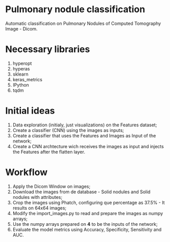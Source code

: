 # Pulmonary nodule classification

Automatic classification on Pulmonary Nodules of Computed Tomography Image - Dicom.

# Necessary libraries
1. hyperopt
2. hyperas
3. sklearn
4. keras_metrics
5. IPython
6. tqdm

# Initial ideas
1. Data exploration (initialy, just visualizations) on the Features dataset;
2. Create a classifier (CNN) using the images as inputs;
3. Create a classifier that uses the Features and Images as Input of the network;
4. Create a CNN archtecture wich receives the images as input and injects the Features after the flatten layer.

# Workflow
1. Apply the Dicom Window on images;
2. Download the images from de database - Solid nodules and Solid nodules with attributes;
3. Crop the images using Phatch, configuring que percentage as 37.5% - It results on 64x64 images;
4. Modify the import_images.py to read and prepare the images as numpy arrays;
5. Use the numpy arrays prepared on **4** to be the inputs of the network;
6. Evaluate the model metrics using Accuracy, Specificity, Sensitivity and AUC.
